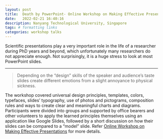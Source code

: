 ```yaml
---
layout: post
title:  Death by PowerPoint- Online Workshop on Making Effective Presentations
date:   2022-02-21 16:40:16
description: Nanyang Technological University, Singapore
tags: # formatting links
categories: workshop talks
---
```


<!-- ---
title: "Death by PowerPoint: Online Workshop on Making Effective Presentations"
collection: talks
type: "Workshop"
permalink: /talks/MAEGSC-NTU
venue: "Online (Microsoft Teams)"
date: 2022-02-21
location: "Nanyang Technological University, Singapore"
--- -->
Scientific presentations play a very important role in the life of a researcher during PhD years and beyond, which unfortunately many researchers do not appreciate enough. Not surprisingly, it is a huge stress to look at most PowerPoint slides. 

<hr>

<blockquote>
     Depending on the “design” skills of the speaker and audience’s taste slides create different emotions from a slight annoyance to physical sickness.
</blockquote>

The workshop covered universal design principles, templates, colors, typefaces, slides’ typography, use of photos and pictograms, composition rules and ways to create clear and meaningful charts and diagrams. Participants were divided into groups and supported by office bearers and other volunteers to apply the learned principles themselves using an application like Google Slides, followed by a short discussion on how their slides can be compared to a “model” slide. Refer [Online Workshop on Making Effective Presentations](https://hasanain-ali.github.io/files/Death_by_PowerPoint_Workshop.pdf) for more details.



<!-- Jean shorts raw denim Vice normcore, art party High Life PBR skateboard stumptown vinyl kitsch. Four loko meh 8-bit, tousled banh mi tilde forage Schlitz dreamcatcher twee 3 wolf moon. Chambray asymmetrical paleo salvia, sartorial umami four loko master cleanse drinking vinegar brunch. <a href="https://www.pinterest.com">Pinterest</a> DIY authentic Schlitz, hoodie Intelligentsia butcher trust fund brunch shabby chic Kickstarter forage flexitarian. Direct trade <a href="https://en.wikipedia.org/wiki/Cold-pressed_juice">cold-pressed</a> meggings stumptown plaid, pop-up taxidermy. Hoodie XOXO fingerstache scenester Echo Park. Plaid ugh Wes Anderson, freegan pug selvage fanny pack leggings pickled food truck DIY irony Banksy.

#### Hipster list
<ul>
    <li>brunch</li>
    <li>fixie</li>
    <li>raybans</li>
    <li>messenger bag</li>
</ul>

Hoodie Thundercats retro, tote bag 8-bit Godard craft beer gastropub. Truffaut Tumblr taxidermy, raw denim Kickstarter sartorial dreamcatcher. Quinoa chambray slow-carb salvia readymade, bicycle rights 90's yr typewriter selfies letterpress cardigan vegan.

<hr>

Pug heirloom High Life vinyl swag, single-origin coffee four dollar toast taxidermy reprehenderit fap distillery master cleanse locavore. Est anim sapiente leggings Brooklyn ea. Thundercats locavore excepteur veniam eiusmod. Raw denim Truffaut Schlitz, migas sapiente Portland VHS twee Bushwick Marfa typewriter retro id keytar.

<blockquote>
    We do not grow absolutely, chronologically. We grow sometimes in one dimension, and not in another, unevenly. We grow partially. We are relative. We are mature in one realm, childish in another.
    —Anais Nin
</blockquote>

Fap aliqua qui, scenester pug Echo Park polaroid irony shabby chic ex cardigan church-key Odd Future accusamus. Blog stumptown sartorial squid, gastropub duis aesthetic Truffaut vero. Pinterest tilde twee, odio mumblecore jean shorts lumbersexual. -->
